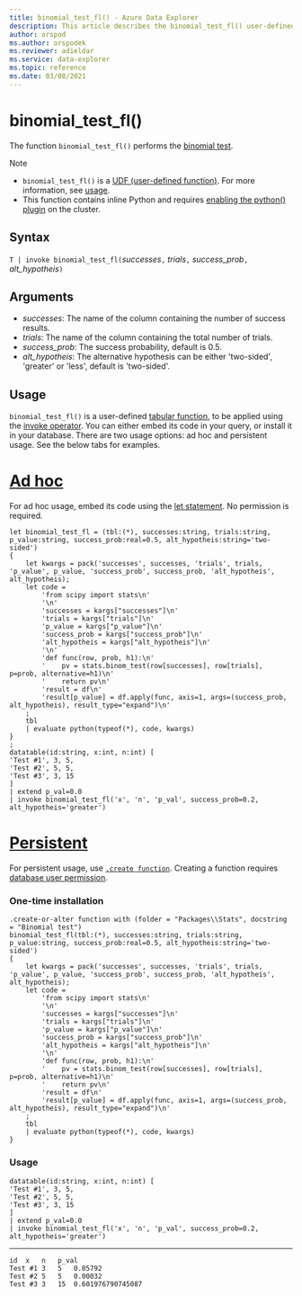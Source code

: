 ```yaml
---
title: binomial_test_fl() - Azure Data Explorer
description: This article describes the binomial_test_fl() user-defined function in Azure Data Explorer.
author: orspod
ms.author: orspodek
ms.reviewer: adieldar
ms.service: data-explorer
ms.topic: reference
ms.date: 03/08/2021
---
```

# binomial_test_fl()


The function `binomial_test_fl()` performs the [binomial test](https://en.wikipedia.org/wiki/Binomial_test).

> [!NOTE]
> * `binomial_test_fl()` is a [UDF (user-defined function)](../query/functions/user-defined-functions.md). For more information, see [usage](#usage).
> * This function contains inline Python and requires [enabling the python() plugin](../query/pythonplugin.md#enable-the-plugin) on the cluster.

## Syntax

`T | invoke binomial_test_fl(`*successes*`,` *trials*`,` *success_prob*`,` *alt_hypotheis*`)`

## Arguments

* *successes*: The name of the column containing the number of success results.
* *trials*: The name of the column containing the total number of trials.
* *success_prob*: The success probability, default is 0.5.
* *alt_hypotheis*: The alternative hypothesis can be either 'two-sided', 'greater' or 'less', default is 'two-sided'.

## Usage

`binomial_test_fl()` is a user-defined [tabular function](../query/functions/user-defined-functions.md#tabular-function), to be applied using the [invoke operator](../query/invokeoperator.md). You can either embed its code in your query, or install it in your database. There are two usage options: ad hoc and persistent usage. See the below tabs for examples.

# [Ad hoc](#tab/adhoc)

For ad hoc usage, embed its code using the [let statement](../query/letstatement.md). No permission is required.

<!-- csl: https://help.kusto.windows.net:443/Samples -->
```kusto
let binomial_test_fl = (tbl:(*), successes:string, trials:string, p_value:string, success_prob:real=0.5, alt_hypotheis:string='two-sided')
{
    let kwargs = pack('successes', successes, 'trials', trials, 'p_value', p_value, 'success_prob', success_prob, 'alt_hypotheis', alt_hypotheis);
    let code =
        'from scipy import stats\n'
        '\n'
        'successes = kargs["successes"]\n'
        'trials = kargs["trials"]\n'
        'p_value = kargs["p_value"]\n'
        'success_prob = kargs["success_prob"]\n'
        'alt_hypotheis = kargs["alt_hypotheis"]\n'
        '\n'
        'def func(row, prob, h1):\n'
        '    pv = stats.binom_test(row[successes], row[trials], p=prob, alternative=h1)\n'
        '    return pv\n'
        'result = df\n'
        'result[p_value] = df.apply(func, axis=1, args=(success_prob, alt_hypotheis), result_type="expand")\n'
    ;
    tbl
    | evaluate python(typeof(*), code, kwargs)
}
;
datatable(id:string, x:int, n:int) [
'Test #1', 3, 5,
'Test #2', 5, 5,
'Test #3', 3, 15
]
| extend p_val=0.0
| invoke binomial_test_fl('x', 'n', 'p_val', success_prob=0.2, alt_hypotheis='greater')
```

# [Persistent](#tab/persistent)

For persistent usage, use [`.create function`](../management/create-function.md). Creating a function requires [database user permission](../management/access-control/role-based-authorization.md).

### One-time installation

<!-- csl: https://help.kusto.windows.net:443/Samples -->
```kusto
.create-or-alter function with (folder = "Packages\\Stats", docstring = "Binomial test")
binomial_test_fl(tbl:(*), successes:string, trials:string, p_value:string, success_prob:real=0.5, alt_hypotheis:string='two-sided')
{
    let kwargs = pack('successes', successes, 'trials', trials, 'p_value', p_value, 'success_prob', success_prob, 'alt_hypotheis', alt_hypotheis);
    let code =
        'from scipy import stats\n'
        '\n'
        'successes = kargs["successes"]\n'
        'trials = kargs["trials"]\n'
        'p_value = kargs["p_value"]\n'
        'success_prob = kargs["success_prob"]\n'
        'alt_hypotheis = kargs["alt_hypotheis"]\n'
        '\n'
        'def func(row, prob, h1):\n'
        '    pv = stats.binom_test(row[successes], row[trials], p=prob, alternative=h1)\n'
        '    return pv\n'
        'result = df\n'
        'result[p_value] = df.apply(func, axis=1, args=(success_prob, alt_hypotheis), result_type="expand")\n'
    ;
    tbl
    | evaluate python(typeof(*), code, kwargs)
}
```

### Usage

<!-- csl: https://help.kusto.windows.net:443/Samples -->
```kusto
datatable(id:string, x:int, n:int) [
'Test #1', 3, 5,
'Test #2', 5, 5,
'Test #3', 3, 15
]
| extend p_val=0.0
| invoke binomial_test_fl('x', 'n', 'p_val', success_prob=0.2, alt_hypotheis='greater')
```

---

<!-- csl: https://help.kusto.windows.net:443/Samples -->
```kusto
id	x	n	p_val
Test #1	3	5	0.05792
Test #2	5	5	0.00032
Test #3	3	15	0.601976790745087
```
